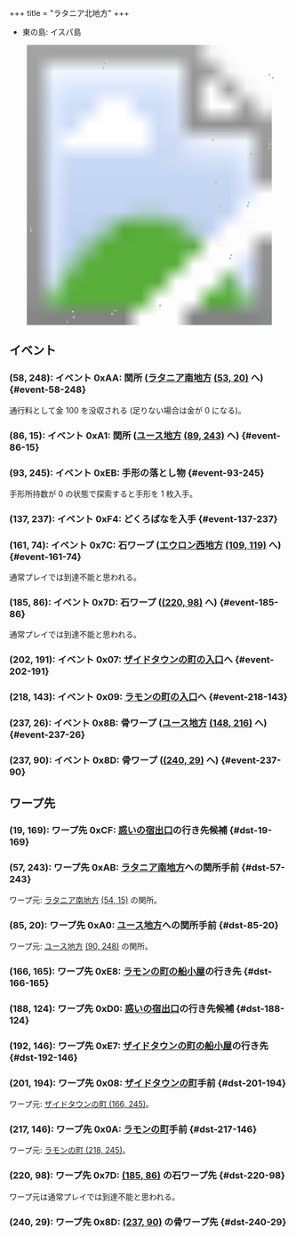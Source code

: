 +++
title = "ラタニア北地方"
+++

* 東の島: イスパ島

<!-- SVG {{{ -->
<svg width="1536" height="1536" viewbox="0 0 2048 2048">
<defs>
<image id="svg-asset-bg" width="2048" height="2048" href="map-04.webp" />
<image id="svg-asset-event" width="16" height="16" href="icon-event.png" />
<image id="svg-asset-destination" width="16" height="16" href="icon-destination.png" />
</defs>
<use href="#svg-asset-bg" x="0" y="0"></use>
<text class="caption-48" x="1736" y="1304" fill="pink">イスパ島</text>
<text class="caption-32" x="708" y="120" fill="yellow">関</text>
<text class="caption-24" x="148" y="1344" fill="yellow">惑</text>
<text class="caption-32" x="416" y="2032" fill="yellow">関</text>
<text class="caption-24" x="760" y="1952" fill="yellow">手形</text>
<text class="caption-24" x="1040" y="1940" fill="yellow">どくろばな</text>
<text class="caption-24" x="1348" y="1312" fill="yellow">船</text>
<text class="caption-32" x="1504" y="1472" fill="yellow">ザイドタウン</text>
<text class="caption-24" x="1532" y="1212" fill="yellow">船</text>
<text class="caption-32" x="1680" y="1088" fill="yellow">ラモン</text>
<text class="caption-24" x="1504" y="984" fill="yellow">惑</text>
<text class="caption-24" x="1756" y="824" fill="yellow">石</text>
<text class="caption-24" x="1892" y="760" fill="yellow">骨</text>
<text class="caption-24" x="1500" y="704" fill="yellow">石</text>
<text class="caption-24" x="1284" y="632" fill="yellow">石</text>
<text class="caption-24" x="1936" y="272" fill="yellow">骨</text>
<text class="caption-24" x="1868" y="236" fill="yellow">骨</text>
<a href="#event-58-248">
<use href="#svg-asset-event" x="464" y="1984"><title>(58, 248): イベント 0xAA: 関所 (ラタニア南地方 (53, 20) へ)</title></use>
</a>
<a href="#event-86-15">
<use href="#svg-asset-event" x="688" y="120"><title>(86, 15): イベント 0xA1: 関所 (ユース地方 (89, 243) へ)</title></use>
</a>
<a href="#event-93-245">
<use href="#svg-asset-event" x="744" y="1960"><title>(93, 245): イベント 0xEB: 手形の落とし物</title></use>
</a>
<a href="#event-137-237">
<use href="#svg-asset-event" x="1096" y="1896"><title>(137, 237): イベント 0xF4: どくろばなを入手</title></use>
</a>
<a href="#event-161-74">
<use href="#svg-asset-event" x="1288" y="592"><title>(161, 74): イベント 0x7C: 石ワープ (エウロン西地方 (109, 119) へ)</title></use>
</a>
<a href="#event-185-86">
<use href="#svg-asset-event" x="1480" y="688"><title>(185, 86): イベント 0x7D: 石ワープ ((220, 98) へ)</title></use>
</a>
<a href="#event-202-191">
<use href="#svg-asset-event" x="1616" y="1528"><title>(202, 191): イベント 0x07: ザイドタウンの町の入口へ</title></use>
</a>
<a href="#event-218-143">
<use href="#svg-asset-event" x="1744" y="1144"><title>(218, 143): イベント 0x09: ラモンの町の入口へ</title></use>
</a>
<a href="#event-237-26">
<use href="#svg-asset-event" x="1896" y="208"><title>(237, 26): イベント 0x8B: 骨ワープ (ユース地方 (148, 216) へ)</title></use>
</a>
<a href="#event-237-90">
<use href="#svg-asset-event" x="1896" y="720"><title>(237, 90): イベント 0x8D: 骨ワープ ((240, 29) へ)</title></use>
</a>
<a href="#dst-201-194">
<use href="#svg-asset-destination" x="1608" y="1552"><title>(201, 194): ワープ先 0x08: ザイドタウンの町手前</title></use>
</a>
<a href="#dst-217-146">
<use href="#svg-asset-destination" x="1736" y="1168"><title>(217, 146): ワープ先 0x0A: ラモンの町手前</title></use>
</a>
<a href="#dst-220-98">
<use href="#svg-asset-destination" x="1760" y="784"><title>(220, 98): ワープ先 0x7D: (185, 86) の石ワープ先</title></use>
</a>
<a href="#dst-240-29">
<use href="#svg-asset-destination" x="1920" y="232"><title>(240, 29): ワープ先 0x8D: (237, 90) の骨ワープ先</title></use>
</a>
<a href="#dst-85-20">
<use href="#svg-asset-destination" x="680" y="160"><title>(85, 20): ワープ先 0xA0: ユース地方への関所手前</title></use>
</a>
<a href="#dst-57-243">
<use href="#svg-asset-destination" x="456" y="1944"><title>(57, 243): ワープ先 0xAB: ラタニア南地方への関所手前</title></use>
</a>
<a href="#dst-19-169">
<use href="#svg-asset-destination" x="152" y="1352"><title>(19, 169): ワープ先 0xCF: 惑いの宿出口の行き先候補</title></use>
</a>
<a href="#dst-188-124">
<use href="#svg-asset-destination" x="1504" y="992"><title>(188, 124): ワープ先 0xD0: 惑いの宿出口の行き先候補</title></use>
</a>
<a href="#dst-192-146">
<use href="#svg-asset-destination" x="1536" y="1168"><title>(192, 146): ワープ先 0xE7: ザイドタウンの町の船小屋の行き先</title></use>
</a>
<a href="#dst-166-165">
<use href="#svg-asset-destination" x="1328" y="1320"><title>(166, 165): ワープ先 0xE8: ラモンの町の船小屋の行き先</title></use>
</a>
</svg>
<!-- }}} -->


## イベント

### (58, 248): イベント 0xAA: 関所 ([ラタニア南地方](@/map/map-08/_index.md) [(53, 20)](@/map/map-08/_index.md#dst-53-20) へ) {#event-58-248}

通行料として金 100 を没収される (足りない場合は金が 0 になる)。

### (86, 15): イベント 0xA1: 関所 ([ユース地方](@/map/map-00/_index.md) [(89, 243)](@/map/map-00/_index.md#dst-89-243) へ) {#event-86-15}

### (93, 245): イベント 0xEB: 手形の落とし物 {#event-93-245}

手形所持数が 0 の状態で探索すると手形を 1 枚入手。

### (137, 237): イベント 0xF4: どくろばなを入手 {#event-137-237}

### (161, 74): イベント 0x7C: 石ワープ ([エウロン西地方](@/map/map-01/_index.md) [(109, 119)](@/map/map-01/_index.md#dst-109-119) へ) {#event-161-74}

通常プレイでは到達不能と思われる。

### (185, 86): イベント 0x7D: 石ワープ ([(220, 98)](#dst-220-98) へ) {#event-185-86}

通常プレイでは到達不能と思われる。

### (202, 191): イベント 0x07: [ザイドタウンの町の入口](@/map/map-12/_index.md#dst-165-242)へ {#event-202-191}

### (218, 143): イベント 0x09: [ラモンの町の入口](@/map/map-12/_index.md#dst-217-242)へ {#event-218-143}

### (237, 26): イベント 0x8B: 骨ワープ ([ユース地方](@/map/map-00/_index.md) [(148, 216)](@/map/map-00/_index.md#dst-148-216) へ) {#event-237-26}

### (237, 90): イベント 0x8D: 骨ワープ ([(240, 29)](#dst-240-29) へ) {#event-237-90}


## ワープ先

### (19, 169): ワープ先 0xCF: [惑いの宿出口](@/map/map-13b/_index.md#event-240-150)の行き先候補 {#dst-19-169}

### (57, 243): ワープ先 0xAB: [ラタニア南地方](@/map/map-08/_index.md)への関所手前 {#dst-57-243}

ワープ元: [ラタニア南地方](@/map/map-08/_index.md) [(54, 15)](@/map/map-08/_index.md#event-54-15) の関所。

### (85, 20): ワープ先 0xA0: [ユース地方](@/map/map-00/_index.md)への関所手前 {#dst-85-20}

ワープ元: [ユース地方](@/map/map-00/_index.md) [(90, 248)](@/map/map-00/_index.md#event-90-248) の関所。

### (166, 165): ワープ先 0xE8: [ラモンの町の船小屋](@/map/map-12/_index.md#event-220-207)の行き先 {#dst-166-165}

### (188, 124): ワープ先 0xD0: [惑いの宿出口](@/map/map-13b/_index.md#event-240-150)の行き先候補 {#dst-188-124}

### (192, 146): ワープ先 0xE7: [ザイドタウンの町の船小屋](@/map/map-12/_index.md#event-180-179)の行き先 {#dst-192-146}

### (201, 194): ワープ先 0x08: [ザイドタウンの町](@/map/map-12/_index.md#dst-165-242)手前 {#dst-201-194}

ワープ元: [ザイドタウンの町 (166, 245)](@/map/map-12/_index.md#event-166-245)。

### (217, 146): ワープ先 0x0A: [ラモンの町](@/map/map-12/_index.md#dst-217-242)手前 {#dst-217-146}

ワープ元: [ラモンの町 (218, 245)](@/map/map-12/_index.md#event-218-245)。

### (220, 98): ワープ先 0x7D: [(185, 86)](#event-185-86) の石ワープ先 {#dst-220-98}

ワープ元は通常プレイでは到達不能と思われる。

### (240, 29): ワープ先 0x8D: [(237, 90)](#event-237-90) の骨ワープ先 {#dst-240-29}


